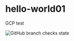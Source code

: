 # hello-world01
GCP test

![GitHub branch checks state](https://img.shields.io/github/checks-status/dinosehic/hello-world01/master)
